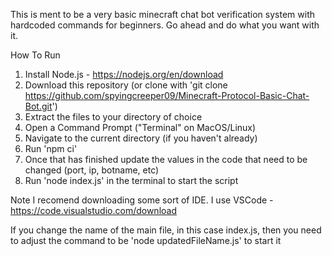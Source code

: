 This is ment to be a very basic minecraft chat bot verification system with hardcoded commands for beginners. Go ahead and do what you want with it.

How To Run
1. Install Node.js - https://nodejs.org/en/download
2. Download this repository (or clone with 'git clone https://github.com/spyingcreeper09/Minecraft-Protocol-Basic-Chat-Bot.git')
3. Extract the files to your directory of choice
4. Open a Command Prompt ("Terminal" on MacOS/Linux)
5. Navigate to the current directory (if you haven't already)
6. Run 'npm ci'
7. Once that has finished update the values in the code that need to be changed (port, ip, botname, etc)
8. Run 'node index.js' in the terminal to start the script

Note
I recomend downloading some sort of IDE. I use VSCode - https://code.visualstudio.com/download

If you change the name of the main file, in this case index.js, then you need to adjust the command to be 'node updatedFileName.js' to start it
